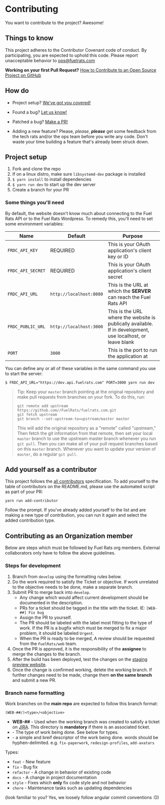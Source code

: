 # Contributing

You want to contribute to the project? Awesome!

## Things to know

This project adheres to the Contributor Covenant code of conduct. By participating, you are expected to uphold this code. Please report unacceptable behavior to [ops@fuelrats.com][ops-email]

**Working on your first Pull Request?**
[How to Contribute to an Open Source Project on GitHub][egghead]

## How do

* Project setup?
  [We've got you covered!](#project-setup)

* Found a bug?
  [Let us know!][bugs]

* Patched a bug?
  [Make a PR!][new-pr]

* Adding a new feature?
  Please, *please*, ***please*** get some feedback from the tech rats and/or the ops team before you write any code. Don't waste your time building a feature that's already been struck down.

## Project setup

1. Fork and clone the repo
2. If on a linux distro, make sure `libsystemd-dev` package is installed
3. `$ yarn install` to install dependencies
4. `$ yarn run dev` to start up the dev server
5. Create a branch for your PR

### Some things you'll need

By default, the website doesn't know much about connecting to the Fuel Rats API or to the Fuel Rats Wordpress. To remedy this, you'll need to set some environment variables:

| Name                      | Default                 | Purpose                                                                                                        |
|---------------------------|-------------------------|----------------------------------------------------------------------------------------------------------------|
| `FRDC_API_KEY`            | REQUIRED                | This is your OAuth application's client key or ID                                                              |
| `FRDC_API_SECRET`         | REQUIRED                | This is your OAuth application's client secret                                                                 |
| `FRDC_API_URL`            | `http://localhost:8080` | This is the URL at which the **SERVER** can reach the Fuel Rats API                                            |
| `FRDC_PUBLIC_URL`         | `http://localhost:3000` | This is the URL where the website is publically available. If in development, use localhost, or leave blank    |
| `PORT`                    | `3000`                  | This is the port to run the application at                                                                     |

You can define any or all of these variables in the same command you use to start the server:

```
$ FRDC_API_URL="https://dev.api.fuelrats.com" PORT=3000 yarn run dev
```

> Tip: Keep your `master` branch pointing at the original repository and make
> pull requests from branches on your fork. To do this, run:
>
> ```
> git remote add upstream https://github.com//FuelRats/fuelrats.com.git
> git fetch upstream
> git branch --set-upstream-to=upstream/master master
> ```
>
> This will add the original repository as a "remote" called "upstream,"
> Then fetch the git information from that remote, then set your local `master`
> branch to use the upstream master branch whenever you run `git pull`.
> Then you can make all of your pull request branches based on this `master`
> branch. Whenever you want to update your version of `master`, do a regular
> `git pull`.

## Add yourself as a contributor

This project follows the [all contributors][all-contributors] specification. To add yourself to the table of contributors on the README.md, please use the automated script as part of your PR:

```console
yarn run add-contributor
```

Follow the prompt. If you've already added yourself to the list and are making a new type of contribution, you can run it again and select the added contribution type.

## Contributing as an Organization member

Below are steps which must be followed by Fuel Rats org members. External collaborators only have to follow the above guidelines.

### Steps for development

1. Branch from `develop` using the formatting rules below.
2. Do the work required to satisfy the Ticket or objective. If work unrelated to the objective needs to be done, make a separate branch.
3. Submit PR to merge back into `develop`.
    * Any change which would affect current development should be documented in the description.
    * PRs for a ticket should be tagged in the title with the ticket. IE: `[WEB-##] Fix bug`
    * Assign the PR to yourself.
    * The PR should be labeled with the label most fitting to the type of work. If the PR is a bugfix which must be merged to fix a major problem, it should be labeled `Urgent`.
    * When the PR is ready to be merged, A review should be requested from the `FuelRats/web` team.
4. Once the PR is approved, it is the responsibility of the **assignee** to merge the changes to the branch.
5. After the build has been deployed, test the changes on the [staging preview website][testsite].
6. Once the change is confirmed working, delete the working branch. If further changes need to be made, change them **on the same branch** and submit a new PR.



### Branch name formatting

Work branches on the **main repo** are expected to follow this branch format:

```
(WEB-##/)<type>/<objective>
```
* **WEB-##** - Used when the working branch was created to satisfy a ticket on [JIRA][jira]. This directory is **mandatory** if there is an associated ticket.
* **<type>** - The type of work being done. See below for types.
* **<objective>** - a simple and breif descriptor of the work being done. words should be hyphen-delimited. e.g. `fix-paperwork`, `redesign-profiles`, `add-avatars`

Types:
* `feat` - New feature
* `fix` - Bug fix
* `refactor` - A change in behavior of existing code
* `docs` - A change in project documentation
* `style` - Fixes which **only** fix code style and not behavior
* `chore` - Maintenance tasks such as updating dependencies

(look familiar to you? Yes, we loosely follow angular commit conventions :D)


[all-contributors]: https://github.com/kentcdodds/all-contributors
[testsite]: https://dev.fuelrats.com/
[bugs]: https://jira.fuelrats.com/servicedesk/customer/portal/2/create/4
[egghead]: https://egghead.io/series/how-to-contribute-to-an-open-source-project-on-github
[jira]: https://jira.fuelrats.com/browse/WEB
[new-pr]: https://github.com/FuelRats/fuelrats.com/compare
[ops-email]: mailto:ops@fuelrats.com
